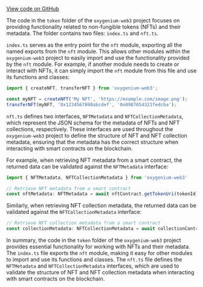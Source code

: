 [View code on GitHub](https://github.com/oxygenium-network/oxygenium-web3/.autodoc/docs/json/packages/web3/src/token)

The code in the `token` folder of the `oxygenium-web3` project focuses on providing functionality related to non-fungible tokens (NFTs) and their metadata. The folder contains two files: `index.ts` and `nft.ts`.

`index.ts` serves as the entry point for the `nft` module, exporting all the named exports from the `nft` module. This allows other modules within the `oxygenium-web3` project to easily import and use the functionality provided by the `nft` module. For example, if another module needs to create or interact with NFTs, it can simply import the `nft` module from this file and use its functions and classes:

```javascript
import { createNFT, transferNFT } from 'oxygenium-web3';

const myNFT = createNFT('My NFT', 'https://example.com/image.png');
transferNFT(myNFT, '0x1234567890abcdef', '0x0987654321fedcba');
```

`nft.ts` defines two interfaces, `NFTMetadata` and `NFTCollectionMetadata`, which represent the JSON schema for the metadata of NFTs and NFT collections, respectively. These interfaces are used throughout the `oxygenium-web3` project to define the structure of NFT and NFT collection metadata, ensuring that the metadata has the correct structure when interacting with smart contracts on the blockchain.

For example, when retrieving NFT metadata from a smart contract, the returned data can be validated against the `NFTMetadata` interface:

```typescript
import { NFTMetadata, NFTCollectionMetadata } from 'oxygenium-web3'

// Retrieve NFT metadata from a smart contract
const nftMetadata: NFTMetadata = await nftContract.getTokenUri(tokenId)
```

Similarly, when retrieving NFT collection metadata, the returned data can be validated against the `NFTCollectionMetadata` interface:

```typescript
// Retrieve NFT collection metadata from a smart contract
const collectionMetadata: NFTCollectionMetadata = await collectionContract.getCollectionUri(collectionId)
```

In summary, the code in the `token` folder of the `oxygenium-web3` project provides essential functionality for working with NFTs and their metadata. The `index.ts` file exports the `nft` module, making it easy for other modules to import and use its functions and classes. The `nft.ts` file defines the `NFTMetadata` and `NFTCollectionMetadata` interfaces, which are used to validate the structure of NFT and NFT collection metadata when interacting with smart contracts on the blockchain.
